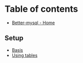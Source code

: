 # Table of contents

* [Better-mysql - Home](README.md)

## Setup

* [Basis](setup/basis.md)
* [Using tables](setup/using-tables.md)

